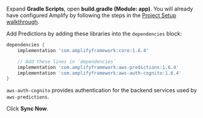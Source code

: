 Expand **Gradle Scripts**, open **build.gradle (Module: app)**. You will already have configured Amplify by following the steps in the [Project Setup walkthrough](~/lib/project-setup/create-application.md).

Add Predictions by adding these libraries into the `dependencies` block:

```groovy
dependencies {
    implementation 'com.amplifyframework:core:1.6.4'

    // Add these lines in `dependencies`
    implementation 'com.amplifyframework:aws-predictions:1.6.4'
    implementation 'com.amplifyframework:aws-auth-cognito:1.6.4'
}
```

`aws-auth-cognito` provides authentication for the backend services used by `aws-predictions`.

Click **Sync Now**.
